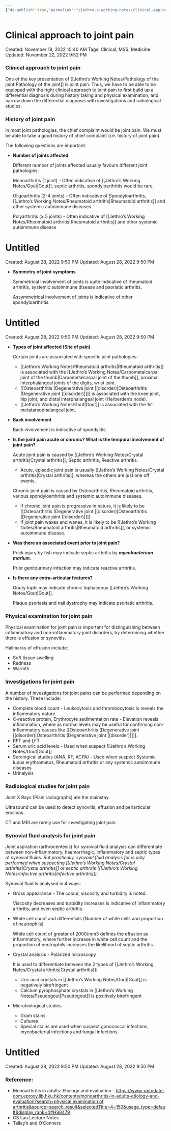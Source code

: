```yaml
---
{"dg-publish":true,"permalink":"/jethro-s-working-notes/clinical-approach-to-joint-pain/","dgPassFrontmatter":true}
---
```



# Clinical approach to joint pain

Created: November 19, 2022 10:40 AM
Tags: Clinical, MSS, Medicine
Updated: November 22, 2022 9:52 PM

### Clinical approach to joint pain

One of the key presentation of [[Jethro’s Working Notes/Pathology of the joint\|Pathology of the joint]] is joint pain. Thus, we have to be able to be equipped with the right clinical approach to joint pain to first build up a differential diagnosis during history taking and physical examination, and narrow down the differential diagnosis with investigations and radiological studies.

### History of joint pain

In most joint pathologies, the chief complaint would be joint pain. We must be able to take a good history of chief complaint (i.e. history of joint pain).

The following questions are important.

- **************************************************Number of joints affected**************************************************
    
    Different number of joints affected usually favours different joint pathologies:
    
    Monoarthritis (1 joint) - Often indicative of [[Jethro’s Working Notes/Gout\|Gout]], septic arthritis, spondyloarthritis would be rare.
    
    Oligoarthritis (2-4 joints) - Often indicative of Spondyloarthritis, [[Jethro’s Working Notes/Rheumatoid arthritis\|Rheumatoid arthritis]] and other systemic autoimmune diseases
    
    Polyarthritis (≥ 5 joints) - Often indicative of [[Jethro’s Working Notes/Rheumatoid arthritis\|Rheumatoid arthritis]] and other systemic autoimmune disease
    
    
<div class="transclusion internal-embed is-loaded"><div class="markdown-embed">





# Untitled

Created: August 28, 2022 9:50 PM
Updated: August 28, 2022 9:50 PM

</div></div>

    
- ****************************************************Symmetry of joint symptoms****************************************************
    
    Symmetrical involvement of joints is quite indicative of rheumatoid arthritis, systemic autoimmune disease and psoriatic arthritis.
    
    Assymmetrical involvement of joints is indicative of other spondyloarthritis.
    
    
<div class="transclusion internal-embed is-loaded"><div class="markdown-embed">





# Untitled

Created: August 28, 2022 9:50 PM
Updated: August 28, 2022 9:50 PM

</div></div>

    
- ****************************************************************************Types of joint affected (Site of pain)****************************************************************************
    
    Certain joints are associated with specific joint pathologies:
    
    - [[Jethro’s Working Notes/Rheumatoid arthritis\|Rheumatoid arthritis]] is associated with the [[Jethro’s Working Notes/Carpometalcarpal joint of the thumb\|Carpometalcarpal joint of the thumb]], proximal interphalangeal joints of the digits, wrist joint.
    - [[Osteoarthritis (Degenerative joint [[disorder)\|Osteoarthritis (Degenerative joint [[disorder)]]]] is associated with the knee joint, hip joint, and distal interphalangeal joint (Herberden’s node).
    - [[Jethro’s Working Notes/Gout\|Gout]] is associated with the 1st metatarsophalangeal joint.
- ********************************Back involvement********************************
    
    Back involvement is indicative of spondylitis.
    
- ********Is the joint pain acute or chronic? What is the temporal involvement of joint pain?********
    
    Acute joint pain is caused by [[Jethro’s Working Notes/Crystal arthritis\|Crystal arthritis]], Septic arthritis, Reactive arthritis.
    
    - Acute, episodic joint pain is usually [[Jethro’s Working Notes/Crystal arthritis\|Crystal arthritis]], whereas the others are just one off events.
    
    Chronic joint pain is caused by Osteoarthritis, Rheumatoid arthritis, various spondyloarthritis and systemic autoimmune diseases.
    
    - If chronic joint pain is progressive in nature, it is likely to be [[Osteoarthritis (Degenerative joint [[disorder)\|Osteoarthritis (Degenerative joint [[disorder)]]]].
    - If joint pain waxes and wanes, it is likely to be [[Jethro’s Working Notes/Rheumatoid arthritis\|Rheumatoid arthritis]], or systemic autoimmune disease.
- ****************************************************************************************************Was there an associated event prior to joint pain?****************************************************************************************************
    
    Prick injury by fish may indicate septic arthritis by *********************mycobacterium marium.*********************
    
    Prior genitourinary infection may indicate reactive arthritis.
    
- ********************************************************************************************Is there any extra-articular features?********************************************************************************************
    
    Gouty tophi may indicate chronic tophaceous [[Jethro’s Working Notes/Gout\|Gout]].
    
    Plaque psoriasis and nail dystrophy may indicate psoriatic arthritis.
    

### Physical examination for joint pain

Physical examination for joint pain is important for distinguishing between inflammatory and non-inflammatory joint disorders, by determining whether there is effusion or synovitis.

Hallmarks of effusion include:

- Soft tissue swelling
- Redness
- Warmth

### Investigations for joint pain

A number of investigations for joint pains can be performed depending on the history. These include:

- Complete blood count - Leukocytosis and thrombocytosis is reveals the inflammatory nature
- C-reactive protein, Erythrocyte sedimentation rate - Elevation reveals inflammation, where as normal levels may be useful for confirming non-inflammatory causes like [[Osteoarthritis (Degenerative joint [[disorder)\|Osteoarthritis (Degenerative joint [[disorder)]]]].
- RFT and LFT
- Serum uric acid levels - Used when suspect [[Jethro’s Working Notes/Gout\|Gout]]
- Serological studies (ANA, RF, ACPA) - Used when suspect Systemic lupus erythromatus, Rheumatoid arthritis or any systemic autoimmune diseases
- Urinalysis

### Radiological studies for joint pain

Joint X Rays (Plain radiographs) are the mainstay.

Ultrasound can be used to detect synovitis, effusion and periarticular erosions.

CT and MRI are rarely use for investigating joint pain.

### Synovial fluid analysis for joint pain

Joint aspiration (arthrocentesis) for synovial fluid analysis can differentiate between non-inflammatory, haemorrhagic, inflammatory and septic types of synovial fluids. *But practically, synvoial fluid analysis for is only performed when suspecting [[Jethro’s Working Notes/Crystal arthritis\|Crystal arthritis]] or septic arthritis ([[Jethro’s Working Notes/Infective arthritis\|Infective arthritis]]).*

Synovial fluid is analysed in 4 ways:

- Gross appearance - The colour, viscosity and turbidity is noted.
    
    Viscosity decreases and turbidity increases is indicative of inflammatory arthritis, and even septic arthritis.
    
- White cell count and differentials (Number of white cells and proportion of neutrophils)
    
    White cell count of greater of 2000/mm3 defines the effusion as inflammatory, where further increase in white cell count and the proportion of neutrophils increases the likelihood of septic arthritis.
    
- Crystal analysis - Polarized microscopy
    
    It is used to differentiate between the 2 types of [[Jethro’s Working Notes/Crystal arthritis\|Crystal arthritis]]:
    
    - Uric acid crystals in [[Jethro’s Working Notes/Gout\|Gout]] is negatively birefringent
    - Calcium pyrophosphate crystals in [[Jethro’s Working Notes/Pseudogout\|Pseudogout]] is positively birefringent
- Microbiological studies
    - Gram stains
    - Cultures
    - Special stains are used when suspect gonococcal infections, mycobacterial infections and fungal infections.


<div class="transclusion internal-embed is-loaded"><div class="markdown-embed">





# Untitled

Created: August 28, 2022 9:50 PM
Updated: August 28, 2022 9:50 PM

</div></div>


### Reference:

- Monoarthritis in adults: Etiology and evaluation - [https://www-uptodate-com.eproxy.lib.hku.hk/contents/monoarthritis-in-adults-etiology-and-evaluation?search=physical examination of arthritis&source=search_result&selectedTitle=4~150&usage_type=default&display_rank=4#H98479](https://www-uptodate-com.eproxy.lib.hku.hk/contents/monoarthritis-in-adults-etiology-and-evaluation?search=physical%20examination%20of%20arthritis&source=search_result&selectedTitle=4~150&usage_type=default&display_rank=4#H98479)
- CS Lau Lecture Notes
- Talley’s and O’Conners
